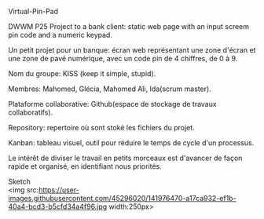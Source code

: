 Virtual-Pin-Pad

DWWM P25 Project to a bank client: static web page with an input screem pin code and a numeric keypad.

Un petit projet pour un banque: écran web représentant une zone d'écran et une zone de pavé numérique, avec un code pin de 4 chiffres, de 0 à 9.

Nom du groupe: KISS (keep it simple, stupid).

Membres: Mahomed, Glécia, Mahomed Ali, Ida(scrum master).

Plataforme collaborative: Github(espace de stockage de travaux collaboratifs).

Repository: repertoire où sont stoké les fichiers du projet.

Kanban: tableau visuel, outil pour réduire le temps de cycle d'un processus.

Le intérêt de diviser le travail en petits morceaux est d'avancer de façon rapide et organisé, en identifiant nous priorités.

Sketch
<br>
<img src:https://user-images.githubusercontent.com/45296020/141976470-a17ca932-ef1b-40a4-bcd3-b5cfd34a4f96.jpg width:250px>






























